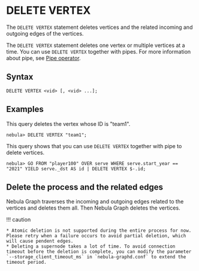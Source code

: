 # DELETE VERTEX

The `DELETE VERTEX` statement deletes vertices and the related incoming and outgoing edges of the vertices.

The `DELETE VERTEX` statement deletes one vertex or multiple vertices at a time. You can use `DELETE VERTEX` together with pipes. For more information about pipe, see [Pipe operator](../5.operators/4.pipe.md).

<!--
!!! note

    - `DELETE VERTEX`是直接删除点和关联的边。

    - `DELETE TAG`是删除指定点上的指定Tag。当点上只有一个Tag时，执行`DELETE TAG`会删除点，但是不会删除关联的边。
-->

## Syntax

```ngql
DELETE VERTEX <vid> [, <vid> ...];
```

## Examples

This query deletes the vertex whose ID is "team1".

```ngql
nebula> DELETE VERTEX "team1";
```

This query shows that you can use `DELETE VERTEX` together with pipe to delete vertices.

```ngql
nebula> GO FROM "player100" OVER serve WHERE serve.start_year == "2021" YIELD serve._dst AS id | DELETE VERTEX $-.id;
```

## Delete the process and the related edges

Nebula Graph traverses the incoming and outgoing edges related to the vertices and deletes them all. Then Nebula Graph deletes the vertices.

!!! caution

    * Atomic deletion is not supported during the entire process for now. Please retry when a failure occurs to avoid partial deletion, which will cause pendent edges.
    * Deleting a supernode takes a lot of time. To avoid connection timeout before the deletion is complete, you can modify the parameter `--storage_client_timeout_ms` in `nebula-graphd.conf` to extend the timeout period.
